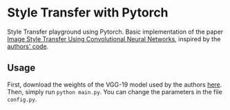# Style Transfer with Pytorch

Style Transfer playground using Pytorch. Basic implementation of the paper [Image Style Transfer Using Convolutional Neural Networks](http://www.cv-foundation.org/openaccess/content_cvpr_2016/html/Gatys_Image_Style_Transfer_CVPR_2016_paper.html), inspired by the [authors' code](https://github.com/leongatys/PytorchNeuralStyleTransfer).


## Usage

First, download the weights of the VGG-19 model used by the authors [here](https://bethgelab.org/media/uploads/pytorch_models/vgg_conv.pth). Then, simply run `python main.py`. You can change the parameters in the file `config.py`.